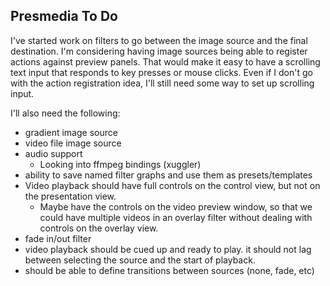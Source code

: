 ## Presmedia To Do

I've started work on filters to go between the image source and the final destination.
I'm considering having image sources being able to register actions against preview panels.
That would make it easy to have a scrolling text input that responds to key presses or mouse clicks.
Even if I don't go with the action registration idea, I'll still need some way to set up scrolling input.

I'll also need the following:
* gradient image source
* video file image source
* audio support
  * Looking into ffmpeg bindings (xuggler)
* ability to save named filter graphs and use them as presets/templates
* Video playback should have full controls on the control view, but not on the presentation view.
  * Maybe have the controls on the video preview window, so that we could have multiple videos in an overlay filter without dealing with controls on the overlay view.
* fade in/out filter
* video playback should be cued up and ready to play.  it should not lag between selecting the source and the start of playback.
* should be able to define transitions between sources (none, fade, etc)
